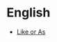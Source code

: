 # English

- [Like or As](https://www.bristol.ac.uk/arts/exercises/grammar/grammar_tutorial/page_19.htm)
